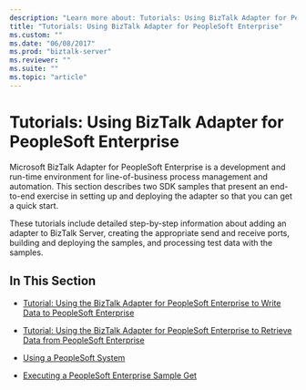 ```yaml
---
description: "Learn more about: Tutorials: Using BizTalk Adapter for PeopleSoft Enterprise"
title: "Tutorials: Using BizTalk Adapter for PeopleSoft Enterprise"
ms.custom: ""
ms.date: "06/08/2017"
ms.prod: "biztalk-server"
ms.reviewer: ""
ms.suite: ""
ms.topic: "article"
---
```

# Tutorials: Using BizTalk Adapter for PeopleSoft Enterprise
Microsoft BizTalk Adapter for PeopleSoft Enterprise is a development and run-time environment for line-of-business process management and automation. This section describes two SDK samples that present an end-to-end exercise in setting up and deploying the adapter so that you can get a quick start.  
  
 These tutorials include detailed step-by-step information about adding an adapter to BizTalk Server, creating the appropriate send and receive ports, building and deploying the samples, and processing test data with the samples.  
  
## In This Section  
  
-   [Tutorial: Using the BizTalk Adapter for PeopleSoft Enterprise to Write Data to PeopleSoft Enterprise](../core/tutorial-use-the-peoplesoft-adapter-in-biztalk-server-to-write-data.md)  
  
-   [Tutorial: Using the BizTalk Adapter for PeopleSoft Enterprise to Retrieve Data from PeopleSoft Enterprise](../core/tutorial-use-the-peoplesoft-enterprise-adapter-to-get-data-in-biztalk-server.md)  
  
-   [Using a PeopleSoft System](../core/using-a-peoplesoft-system.md)  
  
-   [Executing a PeopleSoft Enterprise Sample Get](../core/executing-a-peoplesoft-enterprise-sample-get.md)
